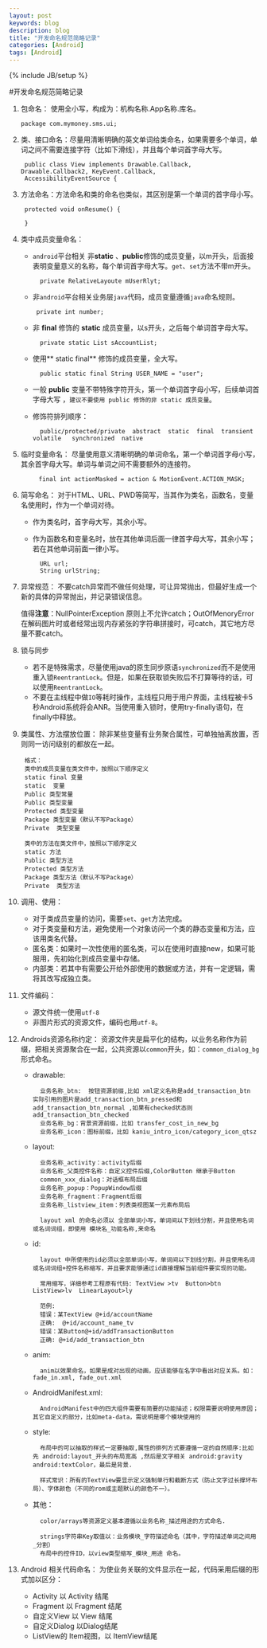 ```yaml
---
layout: post
keywords: blog
description: blog
title: "开发命名规范简略记录"
categories: [Android]
tags: [Android]
---
```

{% include JB/setup %}

#开发命名规范简略记录

1.  包命名：
	使用全小写，构成为：机构名称.App名称.库名。
	
		package com.mymoney.sms.ui;

2. 类、接口命名：尽量用清晰明确的英文单词给类命名，如果需要多个单词，单词之间不需要连接字符（比如下滑线），并且每个单词首字母大写。

		public class View implements Drawable.Callback, Drawable.Callback2, KeyEvent.Callback,
        AccessibilityEventSource {

3. 方法命名：方法命名和类的命名也类似，其区别是第一个单词的首字母小写。
	
		protected void onResume() {

		}
	
4. 类中成员变量命名：

	* `android`平台相关 非**static** 、**public**修饰的成员变量，以m开头，后面接表明变量意义的名称，每个单词首字母大写。`get`、`set`方法不带m开头。
		
			private RelativeLayoute mUserRlyt;
			
	*  非`android`平台相关业务层`java`代码，成员变量遵循`java`命名规则。
			
			private int number;

	* 非 **final** 修饰的 **static** 成员变量，以s开头，之后每个单词首字母大写。
	
			private static List sAccountList;

	* 使用** static final** 修饰的成员变量，全大写。

			public static final String USER_NAME = "user";

	* 一般 **public** 变量不带特殊字符开头，第一个单词首字母小写，后续单词首字母大写 ，`建议不要使用 public 修饰的非 static 成员变量`。

	* 修饰符排列顺序：
			
			public/protected/private  abstract  static  final  transient  volatile   synchronized  native

5. 临时变量命名：
	尽量使用意义清晰明确的单词命名，第一个单词首字母小写，其余首字母大写。单词与单词之间不需要额外的连接符。

			final int actionMasked = action & MotionEvent.ACTION_MASK;

6. 简写命名：
	对于HTML、URL、PWD等简写，当其作为类名，函数名，变量名使用时，作为一个单词对待。
	
	* 作为类名时，首字母大写，其余小写。
	* 作为函数名和变量名时，放在其他单词后面一律首字母大写，其余小写；若在其他单词前面一律小写。

			URL url;
			String urlString;

7. 异常规范：
	不要catch异常而不做任何处理，可让异常抛出，但最好生成一个新的具体的异常抛出，并记录错误信息。
	
	值得**注意**：NullPointerException 原则上不允许catch；OutOfMenoryError在解码图片时或者经常出现内存紧张的字符串拼接时，可catch，其它地方尽量不要catch。

8. 锁与同步
	* 若不是特殊需求，尽量使用java的原生同步原语`synchronized`而不是使用重入锁`ReentrantLock`。但是，如果在获取锁失败后不打算等待的话，可以使用`ReentrantLock`。
	* 不要在主线程中做`IO`等耗时操作，主线程只用于用户界面，主线程被卡5秒Android系统将会ANR。当使用重入锁时，使用try-finally语句，在finally中释放。

9. 类属性、方法摆放位置：
	除非某些变量有业务聚合属性，可单独抽离放置，否则同一访问级别的都放在一起。

		格式：
		类中的成员变量在类文件中，按照以下顺序定义
		static final 变量
		static	变量
		Public 类型常量
		Public 类型变量
		Protected 类型变量
		Package 类型变量（默认不写Package）
		Private  类型变量

		类中的方法在类文件中，按照以下顺序定义
		static 方法
		Public 类型方法
		Protected 类型方法
		Package 类型方法（默认不写Package）
		Private  类型方法

10. 调用、使用：
	* 对于类成员变量的访问，需要`set`、`get`方法完成。
	* 对于类变量和方法，避免使用一个对象访问一个类的静态变量和方法，应该用类名代替。
	* 匿名类：如果时一次性使用的匿名类，可以在使用时直接new，如果可能服用，先初始化到成员变量中存储。
	* 内部类：若其中有需要公开给外部使用的数据或方法，并有一定逻辑，需将其改写成独立类。
	
11. 文件编码：
	* 源文件统一使用`utf-8`
	* 非图片形式的资源文件，编码也用`utf-8`。

12. Androids资源名称约定：
	资源文件夹是扁平化的结构，以业务名称作为前缀，把相关资源聚合在一起，公共资源以`common`开头，如：`common_dialog_bg`形式命名。
	* drawable:

			业务名称_btn:  按钮资源前缀,比如 xml定义名称是add_transaction_btn 实际引用的图片是add_transaction_btn_pressed和add_transaction_btn_normal ,如果有checked状态则add_transaction_btn_checked
			业务名称_bg：背景资源前缀，比如 transfer_cost_in_new_bg
			业务名称_icon：图标前缀，比如 kaniu_intro_icon/category_icon_qtsz
	
	* layout:
		
			业务名称_activity：activity后缀
			业务名称_父类控件名称：自定义控件后缀,ColorButton 继承于Button 
			common_xxx_dialog：对话框布局后缀
			业务名称_popup：PopupWindow后缀
			业务名称_fragment：Fragment后缀
			业务名称_listview_item：列表类视图某一元素布局后

			layout xml 的命名必须以 全部单词小写，单词间以下划线分割，并且使用名词或名词词组，即使用 模块名_功能名称,来命名

	* id:

			layout 中所使用的id必须以全部单词小写，单词间以下划线分割，并且使用名词或名词词组+控件名称缩写，并且要求能够通过id直接理解当前组件要实现的功能。 

			常用缩写，详细参考工程原有代码: TextView >tv  Button>btn  ListView>lv  LinearLayout>ly  

			范例:
			错误：某TextView @+id/accountName 
			正确:  @+id/account_name_tv
			错误：某Button@+id/addTransactionButton 
			正确: @+id/add_transaction_btn

	* anim:
		
			anim以效果命名，如果是成对出现的动画，应该能够在名字中看出对应关系。如：fade_in.xml, fade_out.xml

	* AndroidManifest.xml:

			AndroidManifest中的四大组件需要有简要的功能描述；权限需要说明使用原因；其它自定义的部分，比如meta-data，需说明是哪个模块使用的

	* style:

			布局中的可以抽取的样式一定要抽取,属性的排列方式要遵循一定的自然顺序:比如先 android:layout_开头的布局宽高 ,然后是文字相关 android:gravity  android:textColor，最后是背景.

			样式常识：所有的TextView要显示定义强制单行和截断方式（防止文字过长撑坏布局）、字体颜色（不同的rom或主题默认的颜色不一）。
	
	* 其他：
			
			color/arrays等资源定义基本遵循以业务名称_描述用途的方式命名.

			strings字符串Key取值以：业务模块_字符描述命名（其中，字符描述单词之间用_分割）
			布局中的控件ID，以view类型缩写_模块_用途 命名。


13. Android 相关代码命名：
	为使业务关联的文件显示在一起，代码采用后缀的形式加以区分：
	* Activity 以 Activity 结尾
	* Fragment 以 Fragment 结尾
	* 自定义View 以 View 结尾
	* 自定义Dialog 以Dialog结尾
	* ListView的 Item视图，以 ItemView结尾
	


			
